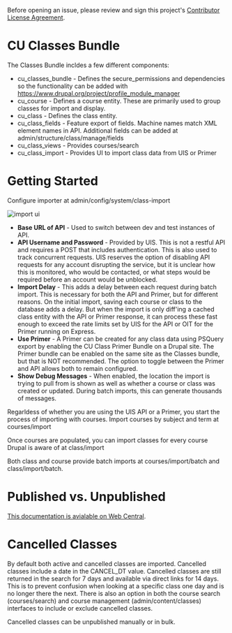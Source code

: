 Before opening an issue, please review and sign this project's <a href="https://www.clahub.com/agreements/CuBoulder/cu_classes_bundle">Contributor License Agreement</a>.

# CU Classes Bundle

The Classes Bundle incldes a few different components:
- cu_classes_bundle - Defines the secure_permissions and dependencies so the functionality can be added with https://www.drupal.org/project/profile_module_manager
- cu_course - Defines a course entity.  These are primarily used to group classes for import and display.
- cu_class - Defines the class entity.
- cu_class_fields - Feature export of fields.  Machine names match XML element names in API.  Additional fields can be added at admin/structure/class/manage/fields
- cu_class_views - Provides courses/search
- cu_class_import - Provides UI to import class data from UIS or Primer

# Getting Started

Configure importer at admin/config/system/class-import

![import ui](https://github.com/CuBoulder/cu_classes_bundle/blob/master/cu_class_import_ui.png)

- **Base URL of API** - Used to switch between dev and test instances of API.
- **API Username and Password** - Provided by UIS. This is not a restful API and requires a POST that includes authentication. This is also used to track concurrent requests. UIS reserves the option of disabling API requests for any account disrupting the service, but it is unclear how this is monitored, who would be contacted, or what steps would be required before an account would be unblocked.
- **Import Delay** - This adds a delay between each request during batch import. This is necessary for both the API and Primer, but for different reasons.  On the initial import, saving each course or class to the database adds a delay. But when the import is only diff'ing a cached class entity with the API or Primer response, it can process these fast enough to exceed the rate limits set by UIS for the API or OIT for the Primer running on Express.
- **Use Primer** - A Primer can be created for any class data using PSQuery export by enabling the CU Class Primer Bundle on a Drupal site.  The Primer bundle can be enabled on the same site as the Classes bundle, but that is NOT recommended.  The option to toggle between the Primer and API allows both to remain configured.
- **Show Debug Messages** - When enabled, the location the import is trying to pull from is shown as well as whether a course or class was created or updated. During batch imports, this can generate thousands of messages.

Regarldess of whether you are using the UIS API or a Primer, you start the process of importing with courses.  Import courses by subject and term at courses/import

Once courses are populated, you can import classes for every course Drupal is aware of at class/import

Both class and course provide batch imports at courses/import/batch and class/import/batch.  

# Published vs. Unpublished

[This documentation is avialable on Web Central](https://www.colorado.edu/webcentral/tutorials/managing-classes).

# Cancelled Classes

By default both active and cancelled classes are imported. Cancelled classes include a date in the CANCEL_DT value. Cancelled classes are still returned in the search for 7 days and available via direct links for 14 days. This is to prevent confusion when looking at a specific class one day and is no longer there the next.  There is also an option in both the course search (courses/search) and course management (admin/content/classes) interfaces to include or exclude cancelled classes.

Cancelled classes can be unpublished manually or in bulk.

